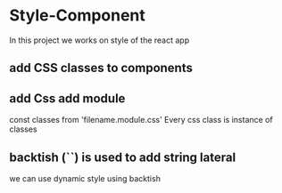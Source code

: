 # Style-Component

In this project we works on style of the react app

## add CSS classes to components

<div className="navigation-menu"></div>

## add Css add module

const classes from 'filename.module.css' 
Every css class is instance of classes

  <div className={classes.classname}></div>

## backtish (``) is used to add string lateral

we can use dynamic style using backtish
